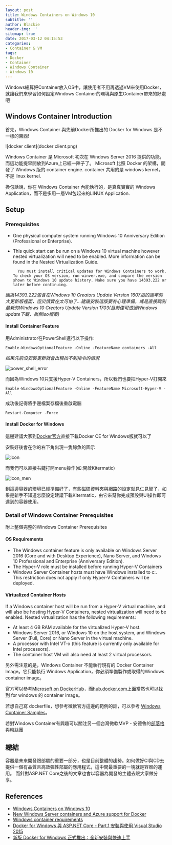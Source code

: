 ```yaml
---
layout: post
title: Windows Containers on Windows 10
subtitle: ''
author: Blackie
header-img: ''
sitemap: true
date: 2017-03-12 04:15:53
categories:
- Container & VM
tags:
- Docker
- Container
- Windows Container
- Windows 10
---
```


Windows總算把Container放入OS中，讓使用者不用再透過VM來使用Docker，就讓我們來學習如何設定Windows Container的環境與原生Container帶來的好處吧

<!-- More -->
## Windows Container Introduction ##

首先，Windows Container 與先前Docker所推出的 Docker for Windows 是不一樣的東西!

![docker client](docker client.png)

Windows Container 是 Microsoft 初次在 Windows Server 2016 提供的功能，而這功能提早開放到Azure上已經一陣子了。 Microsoft 比照 Docker 的架構，開發了 Windows 版的 container engine. container 共用的是 windows kernel，不是 linux kernel. 

換句話說，你在 Windows Container 內能執行的，是真真實實的 Windows Application，而不是多用一層VM包起來的LINUX Application.

## Setup ##

### Prerequisites ###
- One physical computer system running Windows 10 Anniversary Edition (Professional or Enterprise).
- This quick start can be run on a Windows 10 virtual machine however nested virtualization will need to be enabled. More information can be found in the Nested Virtualization Guide.

        You must install critical updates for Windows Containers to work. To check your OS version, run winver.exe, and compare the version shown to Windows 10 update history. Make sure you have 14393.222 or later before continuing.

*因為14393.222包含在Windows 10 Creators Update Version 1607這的週年的大更新版裡面，但災情實在太可怕了...建議安裝這版要有心理準備，或是直接跳到最新的Windows 10 Creators Update Version  1703(目前僅可透過Windows update下載，尚無iso檔案)*

#### Install Container Feature ####

用Administrator在PowerShell進行以下操作:

    Enable-WindowsOptionalFeature -Online -FeatureName containers -All

*如果先前沒安裝更新就會出現找不到指令的情況*

![power_shell_error](power_shell_error.png)

而因為Windows 10只支援Hyper-V Containers，所以我們也要把Hyper-V打開來

    Enable-WindowsOptionalFeature -Online -FeatureName Microsoft-Hyper-V -All

成功後記得將手邊檔案存檔後重啟電腦

    Restart-Computer -Force

#### Install Docker for Windows ####

這邊建議大家到[Docker官方](http://www.docker.com/products/docker)直接下載Docker CE for Windows版就可以了

安裝好後會在你的右下角出現一隻鯨魚的圖示

![icon](icon.png)

而我們可以直接右鍵打開menu操作(如:開啟Kitermatic)

![icon_men](icon_menu.png)
    
到這邊容器的環境已經準備好了，有些磁碟資料夾與網路的設定就見仁見智了，如果是新手不知道怎麼設定建議下載Kitermatic，由它來幫你完成預設與UI操作即可達到的容器使用。

### Detail of Windows Container Prerequisites ###

附上整個完整的Windows Container Prerequisites

#### OS Requirements ####

- The Windows container feature is only available on Windows Server 2016 (Core and with Desktop Experience), Nano Server, and Windows 10 Professional and Enterprise (Anniversary Edition).
- The Hyper-V role must be installed before running Hyper-V Containers
- Windows Server Container hosts must have Windows installed to c:. This restriction does not apply if only Hyper-V Containers will be deployed.

#### Virtualized Container Hosts ####

If a Windows container host will be run from a Hyper-V virtual machine, and will also be hosting Hyper-V Containers, nested virtualization will need to be enabled. Nested virtualization has the following requirements:

- At least 4 GB RAM available for the virtualized Hyper-V host.
- Windows Server 2016, or Windows 10 on the host system, and Windows Server (Full, Core) or Nano Server in the virtual machine.
- A processor with Intel VT-x (this feature is currently only available for Intel processors).
- The container host VM will also need at least 2 virtual processors.

另外需注意的是，Windows Container 不能執行現有的 Docker Container Image。它只能執行 Windows Application，你必須準備製作或取得的Windows container image。

官方可以參考[Microsoft on DockerHub](https://hub.docker.com/u/microsoft/)，而[hub.docker.com](http://hub.docker.com/)上面當然也可以找到 for windows 的 container image。

若想自己寫 dockerfile，想參考微軟官方這邊的範例的話，可以參考 [Windows Container Samples](https://github.com/Microsoft/Virtualization-Documentation/tree/master/windows-container-samples/windowsservercore)。

若對Windows Container有興趣可以關注另一個台灣微軟MVP - 安德魯的[部落格](http://columns.chicken-house.net)與[粉絲團](https://www.facebook.com/andrew.blog.0928/)

## 總結 ##

容器是未來開發跟部屬的重要一部分，也是目前整體的趨勢。如何做好CI與CD去提供一個有品質且高效彈性部屬的應用程式，這中間最重要的一塊就是容器的運用。
而針對ASP.NET Core之後的文章也會以容器為開發的主體去跟大家做分享。

## References ##

- [Windows Containers on Windows 10](https://docs.microsoft.com/en-us/virtualization/windowscontainers/quick-start/quick-start-windows-10)
- [New Windows Server containers and Azure support for Docker](https://azure.microsoft.com/en-us/blog/new-windows-server-containers-and-azure-support-for-docker/)
- [Windows container requirements](https://docs.microsoft.com/en-us/virtualization/windowscontainers/deploy-containers/system-requirements)
- [Docker for Windows 與 ASP.NET Core - Part.1 安裝與使用 Visual Studio 2015](http://kevintsengtw.blogspot.tw/2016/11/docker-for-windows-aspnet-core-part1.html)
- [新版 Docker for Windows 正式推出：全新安裝與快速上手](http://blog.miniasp.com/post/2016/08/01/Docker-for-Windows-1-12-Released.aspx)